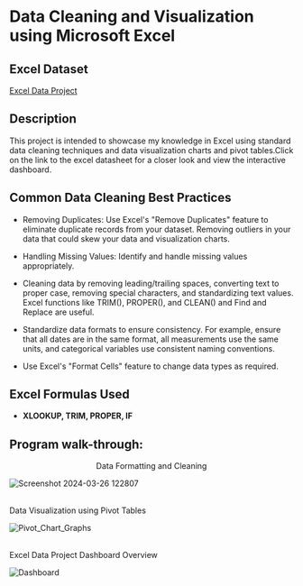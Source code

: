 <h1>Data Cleaning and Visualization using Microsoft Excel</h1>

<h2>Excel Dataset</h2>

[Excel Data Project](PK)



<h2>Description</h2>
This project is intended to showcase my knowledge in Excel using standard data cleaning techniques and data visualization charts and pivot tables.Click on the link to the excel datasheet for a closer look and view the interactive dashboard.
<br />
<h2>Common Data Cleaning Best Practices</h2>

- Removing Duplicates: Use Excel's "Remove Duplicates" feature to eliminate duplicate records from your dataset. Removing outliers in your data that could skew your data and visualization charts.

- Handling Missing Values: Identify and handle missing values appropriately.

- Cleaning data by removing leading/trailing spaces, converting text to proper case, removing special characters, and standardizing text values. Excel functions like TRIM(), PROPER(), and CLEAN() and Find and Replace are useful.

- Standardize data formats to ensure consistency. For example, ensure that all dates are in the same format, all measurements use the same units, and categorical variables use consistent naming conventions.

- Use Excel's "Format Cells" feature to change data types as required.


<h2>Excel Formulas Used</h2>

- <b>XLOOKUP, TRIM, PROPER, IF</b> 


<h2>Program walk-through:</h2>

<p align="center">
Data Formatting and Cleaning<br/>
 
![Screenshot 2024-03-26 122807](https://github.com/honeyPogace/DataCleaning_Excel/assets/163610456/13cfc0fa-50c5-473e-bb53-8db32341cadf)


<br />
Data Visualization using Pivot Tables<br/>

![Pivot_Chart_Graphs](https://github.com/honeyPogace/DataCleaning_Excel/assets/163610456/3bad4254-8797-4ea9-9a05-15bfb951ec6f)

<br />
Excel Data Project Dashboard Overview<br/>

![Dashboard](https://github.com/honeyPogace/DataCleaning_Excel/assets/163610456/84fd39ea-d867-4542-8312-12736f61060e)

<br />
<br />

<!--
 ```diff
- text in red
+ text in green
! text in orange
# text in gray
@@ text in purple (and bold)@@
```
--!>
